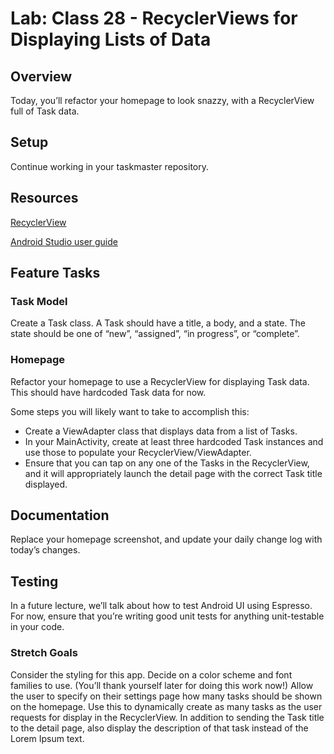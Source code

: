 # Lab: Class 28 - RecyclerViews for Displaying Lists of Data

## Overview

Today, you’ll refactor your homepage to look snazzy, with a RecyclerView full of Task data.

## Setup

Continue working in your taskmaster repository.

## Resources

[RecyclerView](https://developer.android.com/guide/topics/ui/layout/recyclerview#java)

[Android Studio user guide](https://developer.android.com/studio/intro)

## Feature Tasks

### Task Model
Create a Task class. A Task should have a title, a body, and a state. The state should be one of “new”, “assigned”, “in progress”, or “complete”.

### Homepage
Refactor your homepage to use a RecyclerView for displaying Task data. This should have hardcoded Task data for now.

Some steps you will likely want to take to accomplish this:
* Create a ViewAdapter class that displays data from a list of Tasks.
* In your MainActivity, create at least three hardcoded Task instances and use those to populate your RecyclerView/ViewAdapter.
* Ensure that you can tap on any one of the Tasks in the RecyclerView, and it will appropriately launch the detail page with the correct Task title displayed.

## Documentation

Replace your homepage screenshot, and update your daily change log with today’s changes.

## Testing

In a future lecture, we’ll talk about how to test Android UI using Espresso. For now, ensure that you’re writing good unit tests for anything unit-testable in your code.

### Stretch Goals

Consider the styling for this app. Decide on a color scheme and font families to use. (You’ll thank yourself later for doing this work now!)
Allow the user to specify on their settings page how many tasks should be shown on the homepage. Use this to dynamically create as many tasks as the user requests for display in the RecyclerView.
In addition to sending the Task title to the detail page, also display the description of that task instead of the Lorem Ipsum text.

